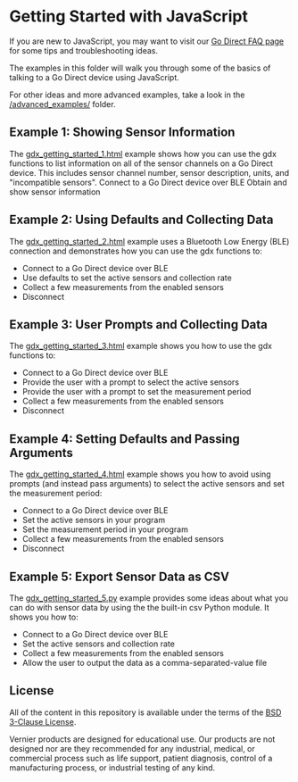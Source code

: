 # Getting Started with JavaScript

If you are new to JavaScript, you may want to visit our [Go Direct FAQ page](./godirect-js-faqs.md) for some tips and troubleshooting ideas.

The examples in this folder will walk you through some of the basics of talking to a Go Direct device using JavaScript. 

For other ideas and more advanced examples, take a look in the [/advanced_examples/](./advanced_examples) folder.

## Example 1: Showing Sensor Information
The [gdx_getting_started_1.html](./gdx_getting_started_1.html) example shows how you can use the gdx functions to list information on all of the sensor channels on a Go Direct device. This includes sensor channel number, sensor description, units, and "incompatible sensors".
Connect to a Go Direct device over BLE
Obtain and show sensor information

## Example 2: Using Defaults and Collecting Data
The [gdx_getting_started_2.html](./gdx_getting_started_2.html) example uses a Bluetooth Low Energy (BLE) connection and demonstrates how you can use the gdx functions to:
- Connect to a Go Direct device over BLE
- Use defaults to set the active sensors and collection rate
- Collect a few measurements from the enabled sensors
- Disconnect

## Example 3: User Prompts and Collecting Data
The [gdx_getting_started_3.html](./gdx_getting_started_3.html) example shows you how to use the gdx functions to:
- Connect to a Go Direct device over BLE
- Provide the user with a prompt to select the active sensors
- Provide the user with a prompt to set the measurement period
- Collect a few measurements from the enabled sensors
- Disconnect

## Example 4: Setting Defaults and Passing Arguments
The [gdx_getting_started_4.html](./gdx_getting_started_4.html) example shows you how to avoid using prompts (and instead pass arguments) to select the active sensors and set the measurement period:
- Connect to a Go Direct device over BLE
- Set the active sensors in your program
- Set the measurement period in your program
- Collect a few measurements from the enabled sensors
- Disconnect

## Example 5: Export Sensor Data as CSV
The [gdx_getting_started_5.py](./gdx_getting_started_5.html) example provides some ideas about what you can do with sensor data by using the the built-in csv Python module. It shows you how to:
- Connect to a Go Direct device over BLE
- Set the active sensors and collection rate
- Collect a few measurements from the enabled sensors
- Allow the user to output the data as a comma-separated-value file

## License

All of the content in this repository is available under the terms of the [BSD 3-Clause License](../LICENSE).

Vernier products are designed for educational use. Our products are not designed nor are they recommended for any industrial, medical, or commercial process such as life support, patient diagnosis, control of a manufacturing process, or industrial testing of any kind.